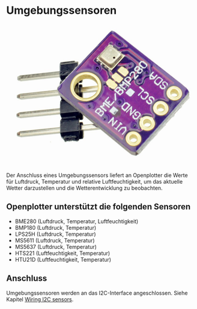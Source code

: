 # Umgebungssensoren

![](../en/BME280.jpg)

Der Anschluss eines Umgebungssensors liefert an Openplotter die Werte für Luftdruck, Temperatur und relative Luftfeuchtigkeit, um das aktuelle Wetter darzustellen und die Wetterentwicklung zu beobachten.

## Openplotter unterstützt die folgenden Sensoren

* BME280 (Luftdruck, Temperatur, Luftfeuchtigkeit)
* BMP180 (Luftdruck, Temperatur)
* LPS25H (Luftdruck, Temperatur)
* MS5611 (Luftdruck, Temperatur)
* MS5637 (Luftdruck, Temperatur)
* HTS221 (Luftfeuchtigkeit, Temperatur)
* HTU21D (Luftfeuchtigkeit, Temperatur)

## Anschluss

Umgebungssensoren werden an das I2C-Interface angeschlossen. Siehe Kapitel [Wiring I2C sensors](/wiring-i2c-sensors.md).

